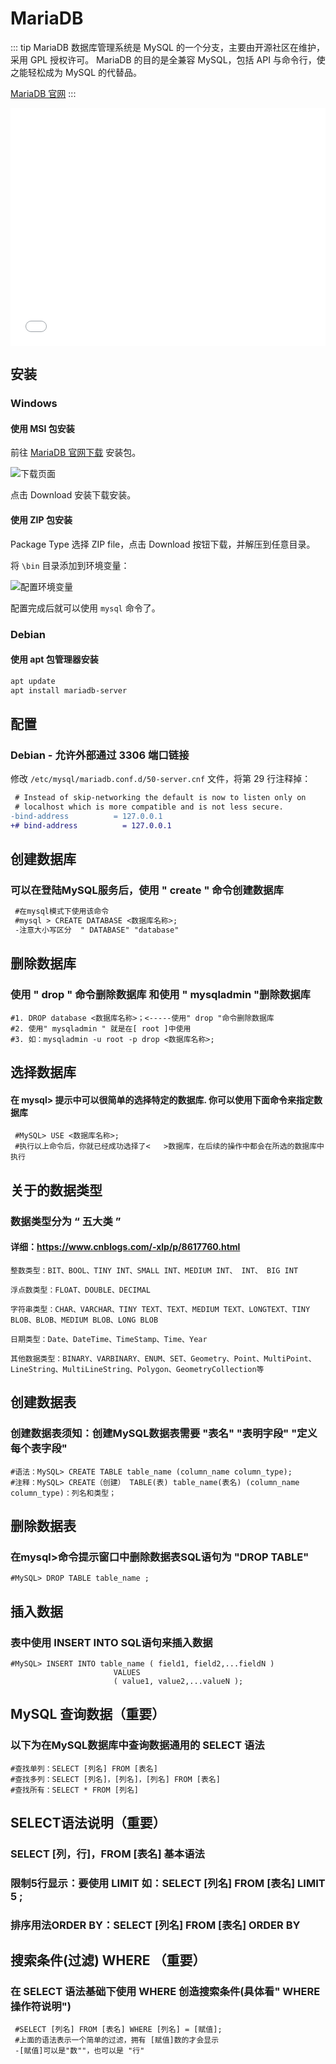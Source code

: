 # MariaDB

::: tip
MariaDB 数据库管理系统是 MySQL 的一个分支，主要由开源社区在维护，采用 GPL 授权许可。
MariaDB 的目的是全兼容 MySQL，包括 API 与命令行，使之能轻松成为 MySQL 的代替品。

[MariaDB 官网](https://mariadb.org/)
:::

<iframe src="//player.bilibili.com/player.html?aid=83395424&bvid=BV1NJ411J79W&cid=142661514&page=3" scrolling="no" border="0" frameborder="no" framespacing="0" allowfullscreen="true" style="width: 100%; height: 380px;"> </iframe>

## 安装

### Windows

#### 使用 MSI 包安装

前往 [MariaDB 官网下载](https://mariadb.org/download/) 安装包。

![下载页面](./img/download.jpg)

点击 Download 安装下载安装。

#### 使用 ZIP 包安装

Package Type 选择 ZIP file，点击 Download 按钮下载，并解压到任意目录。

将 `\bin` 目录添加到环境变量：

![配置环境变量](./img/windows_path.jpg)

配置完成后就可以使用 `mysql` 命令了。

### Debian

#### 使用 apt 包管理器安装

```sh
apt update
apt install mariadb-server
```

## 配置

### Debian - 允许外部通过 3306 端口链接

修改 `/etc/mysql/mariadb.conf.d/50-server.cnf` 文件，将第 29 行注释掉：

```diff
 # Instead of skip-networking the default is now to listen only on
 # localhost which is more compatible and is not less secure.
-bind-address          = 127.0.0.1
+# bind-address          = 127.0.0.1
```

## 创建数据库

### 可以在登陆MySQL服务后，使用 " create " 命令创建数据库

```diff
 #在mysql模式下使用该命令
 #mysql > CREATE DATABASE <数据库名称>;
 -注意大小写区分  " DATABASE" "database"
``` 

## 删除数据库

### 使用 " drop " 命令删除数据库 和使用 " mysqladmin "删除数据库

```
#1. DROP database <数据库名称>；<-----使用" drop "命令删除数据库
#2. 使用" mysqladmin " 就是在[ root ]中使用
#3. 如：mysqladmin -u root -p drop <数据库名称>;
```

## 选择数据库

#### 在 mysql> 提示中可以很简单的选择特定的数据库. 你可以使用下面命令来指定数据库

```
 #MySQL> USE <数据库名称>;
 #执行以上命令后，你就已经成功选择了<   >数据库，在后续的操作中都会在所选的数据库中执行
```

## 关于的数据类型

### 数据类型分为 “ 五大类 ”

#### 详细：<https://www.cnblogs.com/-xlp/p/8617760.html>

```
整数类型：BIT、BOOL、TINY INT、SMALL INT、MEDIUM INT、 INT、 BIG INT

浮点数类型：FLOAT、DOUBLE、DECIMAL

字符串类型：CHAR、VARCHAR、TINY TEXT、TEXT、MEDIUM TEXT、LONGTEXT、TINY BLOB、BLOB、MEDIUM BLOB、LONG BLOB

日期类型：Date、DateTime、TimeStamp、Time、Year

其他数据类型：BINARY、VARBINARY、ENUM、SET、Geometry、Point、MultiPoint、LineString、MultiLineString、Polygon、GeometryCollection等
```

## 创建数据表

### 创建数据表须知：创建MySQL数据表需要 "表名" "表明字段" "定义每个表字段"

```puml
#语法：MySQL> CREATE TABLE table_name (column_name column_type);
#注释：MySQL> CREATE（创建） TABLE(表) table_name(表名) (column_name column_type)：列名和类型；
``` 

## 删除数据表

### 在mysql>命令提示窗口中删除数据表SQL语句为  "DROP TABLE"

```puml
#MySQL> DROP TABLE table_name ;
```

## 插入数据

###  表中使用 INSERT INTO SQL语句来插入数据

```puml
#MySQL> INSERT INTO table_name ( field1, field2,...fieldN )
                       VALUES
                       ( value1, value2,...valueN );
```

## MySQL 查询数据（重要）

### 以下为在MySQL数据库中查询数据通用的 SELECT 语法

```puml
#查找单列：SELECT [列名] FROM [表名]
#查找多列：SELECT [列名]，[列名]，[列名] FROM [表名]
#查找所有：SELECT * FROM [列名]
```

## SELECT语法说明（重要）

### SELECT [列，行]，FROM [表名] 基本语法

### 限制5行显示：要使用 LIMIT 如：SELECT [列名] FROM [表名] LIMIT 5 ;

### 排序用法ORDER BY：SELECT [列名] FROM [表名] ORDER BY

## 搜索条件(过滤) WHERE （重要）

### 在 SELECT 语法基础下使用 WHERE 创造搜索条件(具体看" WHERE 操作符说明")

```puml
 #SELECT [列名] FROM [表名] WHERE [列名] = [赋值];
 #上面的语法表示一个简单的过滤，拥有 [赋值]数的才会显示
 -[赋值]可以是"数""，也可以是 "行"
```

##